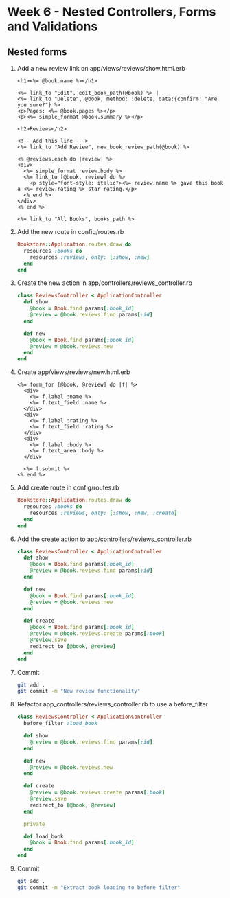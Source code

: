 # Week 6 - Nested Controllers, Forms and Validations

## Nested forms

1. Add a new review link on app/views/reviews/show.html.erb

    ```
    <h1><%= @book.name %></h1>

    <%= link_to "Edit", edit_book_path(@book) %> |
    <%= link_to "Delete", @book, method: :delete, data:{confirm: "Are you sure?"} %>
    <p>Pages: <%= @book.pages %></p>
    <p><%= simple_format @book.summary %></p>

    <h2>Reviews</h2>

    <!-- Add this line --->
    <%= link_to "Add Review", new_book_review_path(@book) %>

    <% @reviews.each do |review| %>
    <div>
      <%= simple_format review.body %>
      <%= link_to [@book, review] do %>
        <p style="font-style: italic"><%= review.name %> gave this book a <%= review.rating %> star rating.</p>
      <% end %>
    </div>
    <% end %>

    <%= link_to "All Books", books_path %>
    ```

2. Add the new route in config/routes.rb

    ```ruby
    Bookstore::Application.routes.draw do
      resources :books do
        resources :reviews, only: [:show, :new]
      end
    end
    ```
3. Create the new action in app/controllers/reviews_controller.rb

    ```ruby
    class ReviewsController < ApplicationController
      def show
        @book = Book.find params[:book_id]
        @review = @book.reviews.find params[:id]
      end

      def new
        @book = Book.find params[:book_id]
        @review = @book.reviews.new
      end
    end
    ```
3. Create app/views/reviews/new.html.erb

    ```
    <%= form_for [@book, @review] do |f| %>
      <div>
        <%= f.label :name %>
        <%= f.text_field :name %>
      </div>
      <div>
        <%= f.label :rating %>
        <%= f.text_field :rating %>
      </div>
      <div>
        <%= f.label :body %>
        <%= f.text_area :body %>
      </div>

      <%= f.submit %>
    <% end %>
    ```
4. Add create route in config/routes.rb

    ```ruby
    Bookstore::Application.routes.draw do
      resources :books do
        resources :reviews, only: [:show, :new, :create]
      end
    end
    ```
5. Add the create action to app/controllers/reviews_controller.rb

    ```ruby
    class ReviewsController < ApplicationController
      def show
        @book = Book.find params[:book_id]
        @review = @book.reviews.find params[:id]
      end

      def new
        @book = Book.find params[:book_id]
        @review = @book.reviews.new
      end

      def create
        @book = Book.find params[:book_id]
        @review = @book.reviews.create params[:book]
        @review.save
        redirect_to [@book, @review]
      end
    end
    ```
6. Commit

    ```bash
    git add .
    git commit -m "New review functionality"
    ```
7. Refactor app_controllers/reviews_controller.rb to use a before_filter

    ```ruby
    class ReviewsController < ApplicationController
      before_filter :load_book

      def show
        @review = @book.reviews.find params[:id]
      end

      def new
        @review = @book.reviews.new
      end

      def create
        @review = @book.reviews.create params[:book]
        @review.save
        redirect_to [@book, @review]
      end

      private

      def load_book
        @book = Book.find params[:book_id]
      end
    end
    ```
8. Commit

    ```bash
    git add .
    git commit -m "Extract book loading to before filter"
    ```
